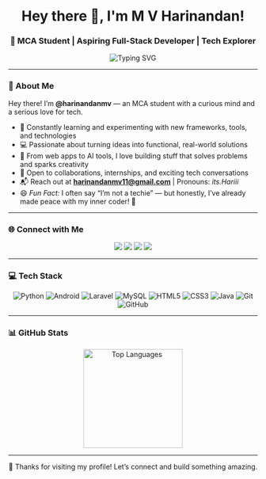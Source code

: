 <h1 align="center">Hey there 👋, I'm M V Harinandan!</h1>
<h3 align="center">💫 MCA Student | Aspiring Full-Stack Developer | Tech Explorer</h3>

<p align="center">
<img src="https://readme-typing-svg.herokuapp.com?font=Fira+Code&weight=600&size=24&pause=1000&center=true&vCenter=true&width=700&lines=%F0%9F%91%8B+Hiii+%2C+I'm+Harinandan;🎓+MCA+Student+%7C+💻+Coding+Enthusiast;🌐+Aspiring+Full-Stack+Developer;⚙️+Build.+🧠+Break.+🚀+Learn.+Repeat" alt="Typing SVG" />
</p>

---

### 💫 About Me

Hey there! I’m **@harinandanmv** — an MCA student with a curious mind and a serious love for tech.

- 🌱 Constantly learning and experimenting with new frameworks, tools, and technologies  
- 💻 Passionate about turning ideas into functional, real-world solutions  
- 🔧 From web apps to AI tools, I love building stuff that solves problems and sparks creativity  
- 🤝 Open to collaborations, internships, and exciting tech conversations  
- 📬 Reach out at **harinandanmv11@gmail.com** | Pronouns: *its.Hariii*  
- 😄 *Fun Fact:* I often say “I’m not a techie” — but honestly, I’ve already made peace with my inner coder! 🚀

---

### 🌐 Connect with Me

<p align="center">
  <a href="https://linkedin.com/in/harinandanmv" target="_blank"><img src="https://img.shields.io/badge/LinkedIn-0A66C2?style=for-the-badge&logo=linkedin&logoColor=white" /></a>
  <a href="https://x.com/harinandanmv" target="_blank"><img src="https://img.shields.io/badge/X-000000?style=for-the-badge&logo=x&logoColor=white" /></a>
  <a href="mailto:harinandanmv11@gmail.com"><img src="https://img.shields.io/badge/Gmail-D14836?style=for-the-badge&logo=gmail&logoColor=white" /></a>
  <a href="https://github.com/harinandanmv" target="_blank"><img src="https://img.shields.io/badge/GitHub-181717?style=for-the-badge&logo=github&logoColor=white" /></a>
</p>

---

### 💻 Tech Stack

<p align="center">
  <img src="https://img.shields.io/badge/Python-3776AB?style=for-the-badge&logo=python&logoColor=white" alt="Python" />
  <img src="https://img.shields.io/badge/Android-3DDC84?style=for-the-badge&logo=android&logoColor=white" alt="Android" />
  <img src="https://img.shields.io/badge/Laravel-FF2D20?style=for-the-badge&logo=laravel&logoColor=white" alt="Laravel" />
  <img src="https://img.shields.io/badge/MySQL-00758F?style=for-the-badge&logo=mysql&logoColor=white" alt="MySQL" />
  <img src="https://img.shields.io/badge/HTML5-E34F26?style=for-the-badge&logo=html5&logoColor=white" alt="HTML5" />
  <img src="https://img.shields.io/badge/CSS3-1572B6?style=for-the-badge&logo=css3&logoColor=white" alt="CSS3" />
  <img src="https://img.shields.io/badge/Java-007396?style=for-the-badge&logo=java&logoColor=white" alt="Java" />
  <img src="https://img.shields.io/badge/Git-F05032?style=for-the-badge&logo=git&logoColor=white" alt="Git" />
  <img src="https://img.shields.io/badge/GitHub-181717?style=for-the-badge&logo=github&logoColor=white" alt="GitHub" />
</p>

---

### 📊 GitHub Stats

<p align="center">
  <img src="https://github-readme-stats.vercel.app/api/top-langs/?username=harinandanmv&theme=tokyonight&hide_border=false&layout=compact&langs_count=10" height="200" alt="Top Languages"/>
</p>

---

<p align="center">
  🚀 Thanks for visiting my profile! Let’s connect and build something amazing.
</p>
